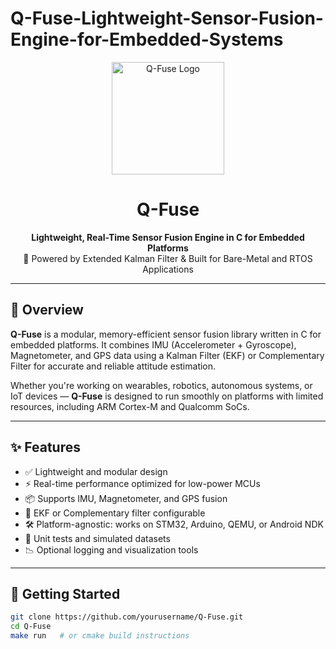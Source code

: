# Q-Fuse-Lightweight-Sensor-Fusion-Engine-for-Embedded-Systems
<p align="center">
  <img src="assets/qfuse-logo.png" alt="Q-Fuse Logo" width="180">
</p>

<h1 align="center">Q-Fuse</h1>

<p align="center">
  <b>Lightweight, Real-Time Sensor Fusion Engine in C for Embedded Platforms</b><br>
  🚀 Powered by Extended Kalman Filter & Built for Bare-Metal and RTOS Applications
</p>

---

## 📌 Overview

**Q-Fuse** is a modular, memory-efficient sensor fusion library written in C for embedded platforms. It combines IMU (Accelerometer + Gyroscope), Magnetometer, and GPS data using a Kalman Filter (EKF) or Complementary Filter for accurate and reliable attitude estimation.

Whether you're working on wearables, robotics, autonomous systems, or IoT devices — **Q-Fuse** is designed to run smoothly on platforms with limited resources, including ARM Cortex-M and Qualcomm SoCs.

---

## ✨ Features

- ✅ Lightweight and modular design
- ⚡ Real-time performance optimized for low-power MCUs
- 📦 Supports IMU, Magnetometer, and GPS fusion
- 🔧 EKF or Complementary filter configurable
- 🛠️ Platform-agnostic: works on STM32, Arduino, QEMU, or Android NDK
- 🧪 Unit tests and simulated datasets
- 📉 Optional logging and visualization tools

---

## 🔧 Getting Started

```bash
git clone https://github.com/yourusername/Q-Fuse.git
cd Q-Fuse
make run   # or cmake build instructions
